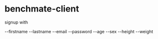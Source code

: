 # benchmate-client

signup with

--firstname
--lastname
--email
--password
--age
--sex
--height
--weight
